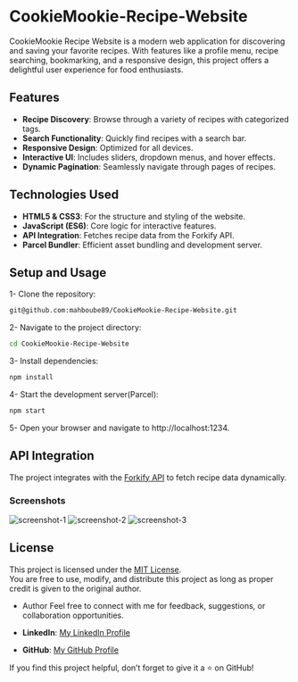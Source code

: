 # CookieMookie-Recipe-Website

CookieMookie Recipe Website is a modern web application for discovering and saving your favorite recipes. With features like a profile menu, recipe searching, bookmarking, and a responsive design, this project offers a delightful user experience for food enthusiasts.

## Features

- **Recipe Discovery**: Browse through a variety of recipes with categorized tags.
- **Search Functionality**: Quickly find recipes with a search bar.
- **Responsive Design**: Optimized for all devices.
- **Interactive UI**: Includes sliders, dropdown menus, and hover effects.
- **Dynamic Pagination**: Seamlessly navigate through pages of recipes.

## Technologies Used

- **HTML5 & CSS3**: For the structure and styling of the website.
- **JavaScript (ES6)**: Core logic for interactive features.
- **API Integration**: Fetches recipe data from the Forkify API.
- **Parcel Bundler**: Efficient asset bundling and development server.


## Setup and Usage
1- Clone the repository:

```bash
git@github.com:mahboube89/CookieMookie-Recipe-Website.git
```
2- Navigate to the project directory:

```bash
cd CookieMookie-Recipe-Website
```

3- Install dependencies:
```bash
npm install
```
4- Start the development server(Parcel):
```bash
npm start
```

5- Open your browser and navigate to http://localhost:1234.


## API Integration
The project integrates with the [Forkify API](https://forkify-api.herokuapp.com/v2) to fetch recipe data dynamically.

### Screenshots

![screenshot-1](./images/screenshots/home-page.png)
![screenshot-2](./images/screenshots/recipes-page.png)
![screenshot-3](./images/screenshots/details-page.png)


## License
This project is licensed under the [MIT License](./LICENSE).  
You are free to use, modify, and distribute this project as long as proper credit is given to the original author.


- Author
Feel free to connect with me for feedback, suggestions, or collaboration opportunities.

- **LinkedIn**: [My LinkedIn Profile](https://linkedin.com/in/mahboubeh-ranjbar-944132239)  
- **GitHub**: [My GitHub Profile](https://github.com/mahboube89)  

If you find this project helpful, don’t forget to give it a ⭐ on GitHub!